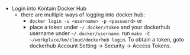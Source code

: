 * Login into Kontain Docker Hub
  * there are multiple ways of logging into docker hub:
    * `docker login -u <username> -p <password>` or
    * place a token under `~/.docker/token` and your dockerhub username under `~/.docker/username`. run `make -C ~/workplace/km/cloud/dockerhub login`. To obtain a token, goto dockerhub Account Setting -> Security -> Access Tokens.
